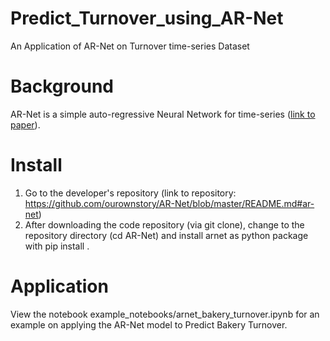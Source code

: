# Predict_Turnover_using_AR-Net
An Application of AR-Net on Turnover time-series Dataset

# Background
AR-Net is a simple auto-regressive Neural Network for time-series ([link to paper](https://arxiv.org/abs/1911.12436)).

# Install
1. Go to the developer's repository (link to repository: https://github.com/ourownstory/AR-Net/blob/master/README.md#ar-net) 
2. After downloading the code repository (via git clone), change to the repository directory (cd AR-Net) and install arnet as python package with pip install .

# Application
View the notebook example_notebooks/arnet_bakery_turnover.ipynb for an example on applying the AR-Net model to Predict Bakery Turnover.
